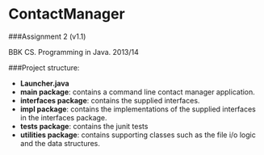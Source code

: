 ContactManager  
=============  

###Assignment 2 (v1.1)

BBK CS. Programming in Java. 2013/14

###Project structure:

- **Launcher.java**
- **main package**:  contains a command line contact manager application.
- **interfaces package**: contains the supplied interfaces.
- **impl package**: contains the implementations of the supplied interfaces in the interfaces package.
- **tests package**: contains the junit tests
- **utilities package**: contains supporting classes such as the file i/o logic and the data structures.